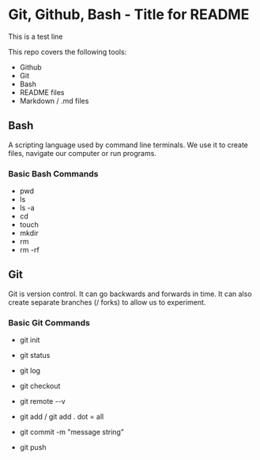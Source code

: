 # Git, Github, Bash - Title for README

This is a test line

This repo covers the following tools:
- Github
- Git
- Bash
- README files
- Markdown / .md files


## Bash
A scripting language used by command line terminals.
We use it to create files, navigate our computer or run programs.

### Basic Bash Commands
- pwd
- ls
- ls -a
- cd <directory>
- touch <itemname>
- mkdir <foldername>
- rm <itemname>
- rm -rf <foldername>


## Git
Git is version control.
It can go backwards and forwards in time.
It can also create separate branches (/ forks) to allow us to experiment.

### Basic Git Commands
- git init
- git status
- git log
- git checkout
- git remote --v

- git add <filename>    /    git add .       dot = all
- git commit -m "message string"
- git push <remotename> <branchname>
